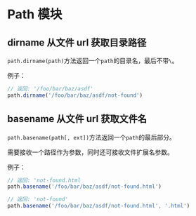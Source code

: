 # Path 模块

## dirname 从文件 url 获取目录路径

`path.dirname(path)`方法返回一个`path`的目录名，最后不带`\`。

例子：

```js
// 返回: '/foo/bar/baz/asdf'
path.dirname('/foo/bar/baz/asdf/not-found')
```

## basename 从文件 url 获取文件名

`path.basename(path[, ext])`方法返回一个`path`的最后部分。

需要接收一个路径作为参数，同时还可接收文件扩展名参数。

例子：

```js
// 返回: 'not-found.html
path.basename('/foo/bar/baz/asdf/not-found.html')

// 返回: 'not-found'
path.basename('/foo/bar/baz/asdf/not-found.html', '.html')
```
